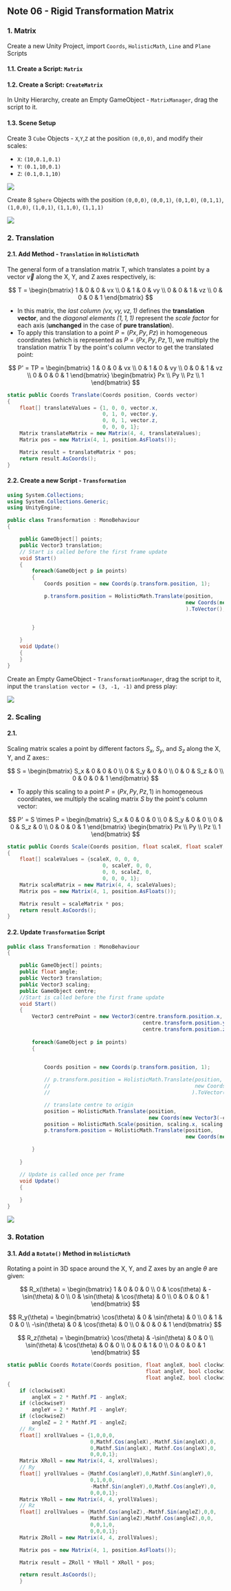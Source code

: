 ## Note 06 - Rigid Transformation Matrix



### 1. Matrix
Create a new Unity Project, import `Coords`, `HolisticMath`, `Line` and `Plane` Scripts

#### 1.1. Create a Script: `Matrix`

#### 1.2. Create a Script: `CreateMatrix`

In Unity Hierarchy, create an Empty GameObject - `MatrixManager`, drag the script to it.

#### 1.3. Scene Setup


Create 3 `Cube` Objects - `X`,`Y`,`Z` at the position `(0,0,0)`, and modify their scales:
- `X`: `(10,0.1,0.1)`
- `Y`: `(0.1,10,0.1)`
- `Z`: `(0.1,0.1,10)`

![](https://files.mdnice.com/user/1474/ac42cb32-6570-4ce3-9571-990beaa68831.png)

Create 8 `Sphere` Objects with the position `(0,0,0)`, `(0,0,1)`, `(0,1,0)`, `(0,1,1)`, `(1,0,0)`, `(1,0,1)`, `(1,1,0)`, `(1,1,1)`


![](https://files.mdnice.com/user/1474/3e939a23-1c25-4a9d-8c56-971cce2eb3b8.png)

### 2. Translation

#### 2.1. Add Method - `Translation` in `HolisticMath`
The general form of a translation matrix T, which translates a point by a vector $\vec{v}$ along the X, Y, and Z axes respectively, is:

$$
T = \begin{bmatrix}
1 & 0 & 0 & vx \\
0 & 1 & 0 & vy \\
0 & 0 & 1 & vz \\
0 & 0 & 0 & 1 
\end{bmatrix}
$$

- In this matrix, the *last column $(vx, vy, vz, 1)$* defines the **translation vector**, and the *diagonal elements $(1, 1, 1)$* represent the *scale factor* for each axis (**unchanged** in the case of **pure translation**).
- To apply this translation to a point $P = (Px, Py, Pz)$ in homogeneous coordinates (which is represented as $P = (Px, Py, Pz, 1)$, we multiply the translation matrix T by the point's column vector to get the translated point:

$$
P' = TP = \begin{bmatrix}
1 & 0 & 0 & vx \\
0 & 1 & 0 & vy \\
0 & 0 & 1 & vz \\
0 & 0 & 0 & 1 
\end{bmatrix}
\begin{bmatrix}
Px \\
Py \\
Pz \\
1 
\end{bmatrix}
$$

```csharp
static public Coords Translate(Coords position, Coords vector)
{
    float[] translateValues = {1, 0, 0, vector.x, 
                               0, 1, 0, vector.y,
                               0, 0, 1, vector.z,
                               0, 0, 0, 1};
    Matrix translateMatrix = new Matrix(4, 4, translateValues);
    Matrix pos = new Matrix(4, 1, position.AsFloats());

    Matrix result = translateMatrix * pos;
    return result.AsCoords();
}
```

#### 2.2. Create a new Script - `Transformation`
```csharp
using System.Collections;
using System.Collections.Generic;
using UnityEngine;

public class Transformation : MonoBehaviour
{

    public GameObject[] points;
    public Vector3 translation;
    // Start is called before the first frame update
    void Start()
    {
        foreach(GameObject p in points)
        {
            Coords position = new Coords(p.transform.position, 1);

            p.transform.position = HolisticMath.Translate(position, 
                                                          new Coords(new Vector3(translation.x, translation.y, translation.z),0)
                                                          ).ToVector();


        }
        
    }
    void Update()
    {
    }
}
```

Create an Empty GameObject - `TransformationManager`, drag the script to it, input the `translation vector = (3, -1, -1)` and press play:

![](https://files.mdnice.com/user/1474/7c1299ab-502d-4f75-8f8a-421b90414870.gif)

### 2. Scaling

#### 2.1.

Scaling matrix scales a point by different factors  $S_x$, $S_y$, and $S_z$ along the X, Y, and Z axes::

$$
S = \begin{bmatrix}
S_x & 0 & 0 & 0 \\
0 & S_y & 0 & 0 \\
0 & 0 & S_z & 0 \\
0 & 0 & 0 & 1 
\end{bmatrix}
$$

- To apply this scaling to a point $P = (Px, Py, Pz, 1)$ in homogeneous coordinates, we multiply the scaling matrix $S$ by the point's column vector:

$$
P' = S \times P 
= \begin{bmatrix}
S_x & 0 & 0 & 0 \\
0 & S_y & 0 & 0 \\
0 & 0 & S_z & 0 \\
0 & 0 & 0 & 1 
\end{bmatrix}
\begin{bmatrix}
Px \\
Py \\
Pz \\
1 
\end{bmatrix}
$$

```csharp
static public Coords Scale(Coords position, float scaleX, float scaleY, float scaleZ)
{
    float[] scaleValues = {scaleX, 0, 0, 0, 
                               0, scaleY, 0, 0,
                               0, 0, scaleZ, 0,
                               0, 0, 0, 1};
    Matrix scaleMatrix = new Matrix(4, 4, scaleValues);
    Matrix pos = new Matrix(4, 1, position.AsFloats());

    Matrix result = scaleMatrix * pos;
    return result.AsCoords();
}
```

#### 2.2. Update `Transformation` Script

```csharp
public class Transformation : MonoBehaviour
{

    public GameObject[] points;
    public float angle;
    public Vector3 translation;
    public Vector3 scaling;
    public GameObject centre;
    //Start is called before the first frame update
    void Start()
    {
        Vector3 centrePoint = new Vector3(centre.transform.position.x, 
                                            centre.transform.position.y, 
                                            centre.transform.position.z);
        
        foreach(GameObject p in points)
        {

            
            Coords position = new Coords(p.transform.position, 1);

            // p.transform.position = HolisticMath.Translate(position, 
            //                                               new Coords(new Vector3(translation.x, translation.y, translation.z),0)
            //                                              ).ToVector();

            // translate centre to origin
            position = HolisticMath.Translate(position,
                                              new Coords(new Vector3(-centrePoint.x, -centrePoint.y, -centrePoint.z), 0));
            position = HolisticMath.Scale(position, scaling.x, scaling.y, scaling.z);
            p.transform.position = HolisticMath.Translate(position,
                                                          new Coords(new Vector3(centrePoint.x, centrePoint.y, centrePoint.z), 0)).ToVector();

        }
        
    }

    // Update is called once per frame
    void Update()
    {
        
    }
}
```

![](https://files.mdnice.com/user/1474/ba40382e-c704-42f9-b37a-c54ea683d746.gif)



### 3. Rotation
#### 3.1. Add a `Rotate()` Method in `HolisticMath`
Rotating a point in 3D space around the X, Y, and Z axes by an angle $\theta$ are given:
   
$$
   R_x(\theta) = \begin{bmatrix}
   1 & 0 & 0 & 0 \\
   0 & \cos(\theta) & -\sin(\theta) & 0 \\
   0 & \sin(\theta) & \cos(\theta) & 0 \\
   0 & 0 & 0 & 1 
   \end{bmatrix}
$$

$$
   R_y(\theta) = \begin{bmatrix}
   \cos(\theta) & 0 & \sin(\theta) & 0 \\
   0 & 1 & 0 & 0 \\
   -\sin(\theta) & 0 & \cos(\theta) & 0 \\
   0 & 0 & 0 & 1 
   \end{bmatrix}
$$

$$
   R_z(\theta) = \begin{bmatrix}
   \cos(\theta) & -\sin(\theta) & 0 & 0 \\
   \sin(\theta) & \cos(\theta) & 0 & 0 \\
   0 & 0 & 1 & 0 \\
   0 & 0 & 0 & 1 
   \end{bmatrix}
$$


```csharp
static public Coords Rotate(Coords position, float angleX, bool clockwiseX,
                                             float angleY, bool clockwiseY,
                                             float angleZ, bool clockwiseZ)
{
    if (clockwiseX)
        angleX = 2 * Mathf.PI - angleX;
    if (clockwiseY)
        angleY = 2 * Mathf.PI - angleY;
    if (clockwiseZ)
        angleZ = 2 * Mathf.PI - angleZ;
    // Rx
    float[] xrollValues = {1,0,0,0,
                           0,Mathf.Cos(angleX),-Mathf.Sin(angleX),0,
                           0,Mathf.Sin(angleX), Mathf.Cos(angleX),0,
                           0,0,0,1};
    Matrix XRoll = new Matrix(4, 4, xrollValues);
    // Ry
    float[] yrollValues = {Mathf.Cos(angleY),0,Mathf.Sin(angleY),0,
                           0,1,0,0,
                           -Mathf.Sin(angleY),0,Mathf.Cos(angleY),0,
                           0,0,0,1};
    Matrix YRoll = new Matrix(4, 4, yrollValues);
    // Rz
    float[] zrollValues = {Mathf.Cos(angleZ),-Mathf.Sin(angleZ),0,0,
                           Mathf.Sin(angleZ),Mathf.Cos(angleZ),0,0,
                           0,0,1,0,
                           0,0,0,1};
    Matrix ZRoll = new Matrix(4, 4, zrollValues);

    Matrix pos = new Matrix(4, 1, position.AsFloats());

    Matrix result = ZRoll * YRoll * XRoll * pos;

    return result.AsCoords();
    }
```
